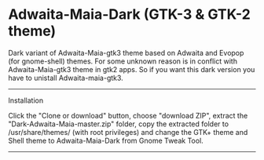 # Adwaita-Maia-Dark (GTK-3 & GTK-2 theme)
Dark variant of Adwaita-Maia-gtk3  theme based on Adwaita and Evopop (for gnome-shell) themes. 
For some unknown reason is in conflict with Adwaita-Maia-gtk3 theme in gtk2 apps. 
So if you want this dark version you have to unistall Adwaita-maia-gtk3.

--------------------------------------------------------------------------------------------

Installation

Click the "Clone or download" button, choose "download ZIP",  extract the "Dark-Adwaita-Maia-master.zip" folder, copy the extracted folder to  /usr/share/themes/ (with root privileges) and change the GTK+ theme and Shell theme to Adwaita-Maia-Dark from Gnome Tweak Tool.

---------------------------------------------------------------------------------------------
